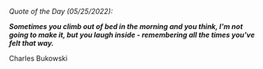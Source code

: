 *Quote of the Day (05/25/2022):*

_**Sometimes you climb out of bed in the morning and you think, I'm not going to make it, but you laugh inside - remembering all the times you've felt that way.**_

Charles Bukowski